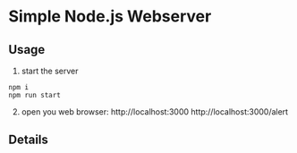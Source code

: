 # Simple Node.js Webserver

## Usage
1. start the server
```
npm i
npm run start
```
2. open you web browser:
http://localhost:3000
http://localhost:3000/alert

## Details


